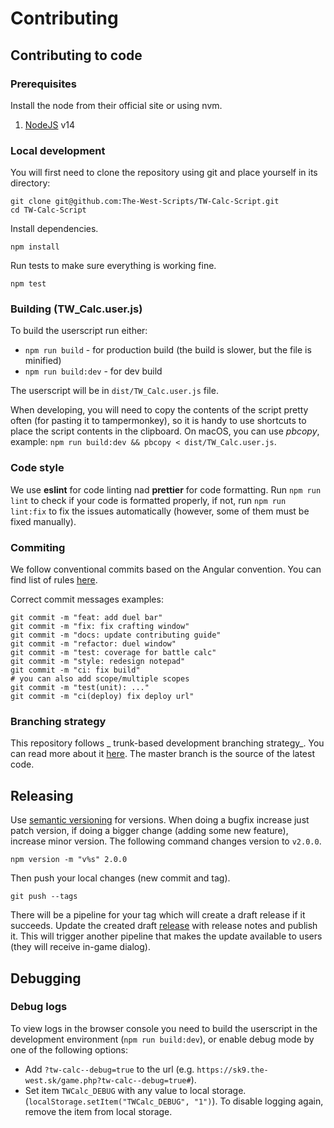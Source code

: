 # Contributing

## Contributing to code

### Prerequisites

Install the node from their official site or using nvm.

1. [NodeJS](https://nodejs.org/en/) v14

### Local development

You will first need to clone the repository using git and place yourself in its directory:

```shell
git clone git@github.com:The-West-Scripts/TW-Calc-Script.git
cd TW-Calc-Script
```

Install dependencies.

```shell
npm install
```

Run tests to make sure everything is working fine.

```shell
npm test
```

### Building (TW_Calc.user.js)

To build the userscript run either:

-   `npm run build` - for production build (the build is slower, but the file is minified)
-   `npm run build:dev` - for dev build

The userscript will be in `dist/TW_Calc.user.js` file.

When developing, you will need to copy the contents of the script pretty often (for pasting it to tampermonkey), so
it is handy to use shortcuts to place the script contents in the clipboard.
On macOS, you can use _pbcopy_, example: `npm run build:dev && pbcopy < dist/TW_Calc.user.js`.

### Code style

We use **eslint** for code linting nad **prettier** for code formatting.
Run `npm run lint` to check if your code is formatted properly, if not, run
`npm run lint:fix` to fix the issues automatically (however, some of them must be fixed manually).

### Commiting

We follow conventional commits based on the Angular convention.
You can find list of rules [here](https://github.com/conventional-changelog/commitlint/tree/master/@commitlint/config-conventional#type-enum).

Correct commit messages examples:

```shell
git commit -m "feat: add duel bar"
git commit -m "fix: fix crafting window"
git commit -m "docs: update contributing guide"
git commit -m "refactor: duel window"
git commit -m "test: coverage for battle calc"
git commit -m "style: redesign notepad"
git commit -m "ci: fix build"
# you can also add scope/multiple scopes
git commit -m "test(unit): ..."
git commit -m "ci(deploy) fix deploy url"
```

### Branching strategy

This repository follows _ trunk-based development branching strategy_. You can read more about it [here](https://trunkbaseddevelopment.com/).
The master branch is the source of the latest code.

## Releasing

Use [semantic versioning](https://semver.org/) for versions. When doing a bugfix increase just patch version,
if doing a bigger change (adding some new feature), increase minor version.
The following command changes version to `v2.0.0`.

```shell
npm version -m "v%s" 2.0.0
```

Then push your local changes (new commit and tag).

```shell
git push --tags
```

There will be a pipeline for your tag which will create a draft release if it succeeds.
Update the created draft [release](https://github.com/timzatko/Sklearn-Nature-Inspired-Algorithms/releases) with release
notes and publish it. This will trigger another pipeline that makes the update available to users (they will receive
in-game dialog).

## Debugging

### Debug logs

To view logs in the browser console you need to build the userscript in the development environment (`npm run build:dev`),
or enable debug mode by one of the following options:

-   Add `?tw-calc--debug=true` to the url (e.g. `https://sk9.the-west.sk/game.php?tw-calc--debug=true#`).
-   Set item `TWCalc_DEBUG` with any value to local storage. (`localStorage.setItem("TWCalc_DEBUG", "1")`). To disable logging again, remove the item from local storage.
